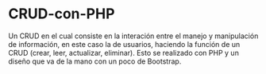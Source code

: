 # CRUD-con-PHP
Un CRUD en el cual consiste en la interación entre el manejo y manipulación de información, en este caso la de usuarios, haciendo la función de un CRUD (crear, leer, actualizar, eliminar). Esto se realizado con PHP y un diseño que va de la mano con un poco de Bootstrap. 
